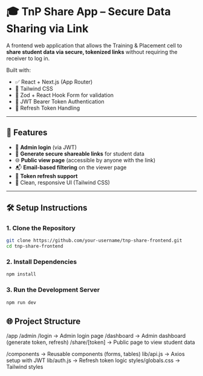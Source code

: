 # 🎓 TnP Share App – Secure Data Sharing via Link

A frontend web application that allows the Training & Placement cell to **share student data via secure, tokenized links** without requiring the receiver to log in.

Built with:
- ✅ React + Next.js (App Router)
- 🎨 Tailwind CSS
- 🧾 Zod + React Hook Form for validation
- 🔐 JWT Bearer Token Authentication
- 🔁 Refresh Token Handling

---

## 🚀 Features

- 🔐 **Admin login** (via JWT)
- 🔗 **Generate secure shareable links** for student data
- 🌐 **Public view page** (accessible by anyone with the link)
- 📬 **Email-based filtering** on the viewer page
- 🔄 **Token refresh support**
- 🧼 Clean, responsive UI (Tailwind CSS)

---

## 🛠️ Setup Instructions

### 1. Clone the Repository

```bash
git clone https://github.com/your-username/tnp-share-frontend.git
cd tnp-share-frontend
```

### 2. Install Dependencies

```bash
npm install
```

### 3. Run the Development Server

```bash
npm run dev
```

## 🌐 Project Structure

/app
  /admin
    /login         → Admin login page
    /dashboard     → Admin dashboard (generate token, refresh)
  /share/[token]   → Public page to view student data

/components         → Reusable components (forms, tables)
lib/api.js          → Axios setup with JWT
lib/auth.js         → Refresh token logic
styles/globals.css  → Tailwind styles

